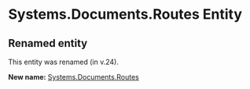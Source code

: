 # Systems.Documents.Routes Entity

## Renamed entity

This entity was renamed (in v.24).

**New name:** [Systems.Documents.Routes](Systems.Documents.Routes.md)
